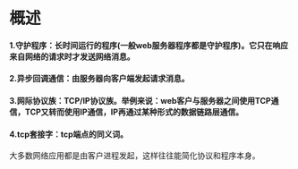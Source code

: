 # 概述
#### 1.守护程序：长时间运行的程序(一般web服务器程序都是守护程序)。它只在响应来自网络的请求时才发送网络消息。
#### 2.异步回调通信：由服务器向客户端发起请求消息。
#### 3.网际协议族：TCP/IP协议族。举例来说：web客户与服务器之间使用TCP通信，TCP又转而使用IP通信，IP再通过某种形式的数据链路层通信。
#### 4.tcp套接字：tcp端点的同义词。
大多数网络应用都是由客户进程发起，这样往往能简化协议和程序本身。

